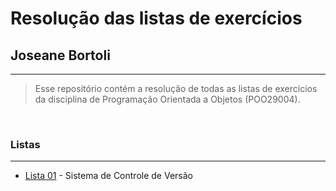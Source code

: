 # Resolução das listas de exercícios

## Joseane Bortoli
---

> Esse repositório contém a resolução de todas as listas de exercícios da disciplina de Programação Orientada a Objetos (POO29004).

&nbsp;

### Listas
---
- [Lista 01]() - Sistema de Controle de Versão
